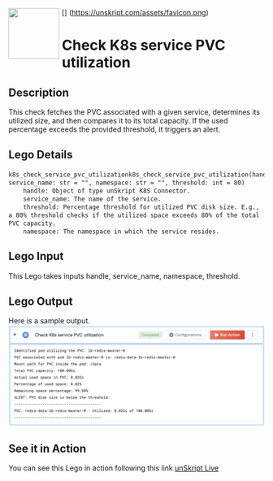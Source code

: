 [<img align="left" src="https://unskript.com/assets/favicon.png" width="100" height="100" style="padding-right: 5px">]
(https://unskript.com/assets/favicon.png)
<h1>Check K8s service PVC utilization </h1>

## Description
This check fetches the PVC associated with a given service, determines its utilized size, and then compares it to its total capacity. If the used percentage exceeds the provided threshold, it triggers an alert.

## Lego Details
	k8s_check_service_pvc_utilizationk8s_check_service_pvc_utilization(handle, service_name: str = "", namespace: str = "", threshold: int = 80)
		handle: Object of type unSkript K8S Connector.
    	service_name: The name of the service.
    	threshold: Percentage threshold for utilized PVC disk size. E.g., a 80% threshold checks if the utilized space exceeds 80% of the total PVC capacity.
		namespace: The namespace in which the service resides.


## Lego Input
This Lego takes inputs handle, service_name, namespace, threshold.

## Lego Output
Here is a sample output.
<img src="./1.png">

## See it in Action

You can see this Lego in action following this link [unSkript Live](https://us.app.unskript.io)